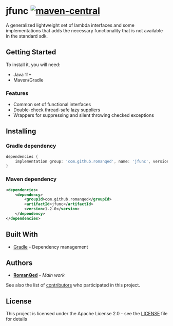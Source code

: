 # jfunc [![maven-central](https://img.shields.io/maven-central/v/com.github.romanqed/jfunc?color=blue)](https://repo1.maven.org/maven2/com/github/romanqed/jfunc/)

A generalized lightweight set of lambda interfaces and some implementations that adds the necessary functionality that
is not available in the standard sdk.

## Getting Started

To install it, you will need:

* Java 11+
* Maven/Gradle

### Features

* Common set of functional interfaces
* Double-check thread-safe lazy suppliers
* Wrappers for suppressing and silent throwing checked exceptions

## Installing

### Gradle dependency

```groovy
dependencies {
    implementation group: 'com.github.romanqed', name: 'jfunc', version: '1.2.0'
}
```

### Maven dependency

```xml
<dependencies>
    <dependency>
        <groupId>com.github.romanqed</groupId>
        <artifactId>jfunc</artifactId>
        <version>1.2.0</version>
    </dependency>
</dependencies>
```

## Built With

* [Gradle](https://gradle.org) - Dependency management

## Authors

* **[RomanQed](https://github.com/RomanQed)** - *Main work*

See also the list of [contributors](https://github.com/RomanQed/jfunc/contributors)
who participated in this project.

## License

This project is licensed under the Apache License 2.0 - see the [LICENSE](LICENSE) file for details

